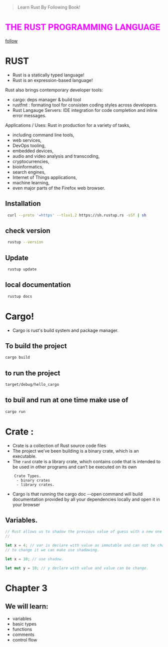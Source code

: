 > Learn Rust By Following Book!

<h1 style="font-family:roboto;text-transform:uppercase;color:#ee00ff;">The Rust Programming Language</h1>


[follow](https://doc.rust-lang.org/book/ch00-00-introduction.html)


# RUST
 - Rust is a statically typed language!
 - Rust is an expression-based language!

Rust also brings contemporary developer tools:
 - cargo: deps manager & build tool
 - rustfmt : formating tool for consisten coding styles across developers.
 - Rust Langauge Servers: IDE integration for code completion and inline error messages.

Applications / Uses: 
  Rust in production for a variety of tasks, 
   - including command line tools, 
   - web services, 
   - DevOps tooling, 
   - embedded devices, 
   - audio and video analysis and transcoding, 
   - cryptocurrencies, 
   - bioinformatics, 
   - search engines, 
   - Internet of Things applications, 
   - machine learning, 
   - even major parts of the Firefox web browser.


## Installation 

```bash
 curl --proto '=https' --tlsv1.2 https://sh.rustup.rs -sSf | sh
```

## check version

```bash
 rustup --version
```
## Update

```bash
 rustup update
```

## local documentation

```bash
 rustup docs
```


# Cargo!
 - Cargo is rust's build system and package manager.

## To build the project
```bash
cargo build
```

## to run the project
```bash
target/debug/hello_cargo
```

## to buil and run at one time make use of 

```bash
cargo run
```

# Crate : 
   - Crate is a collection of Rust source code files
   - The project we’ve been building is a binary crate, which is an executable. 
   - The `rand` crate is a library crate, which contains code that is intended to be used in other programs and can’t be executed on its own

```
    Crate Types.
     - binary crates
     - library crates.

```

   - Cargo is that running the cargo doc --open command will build documentation provided by all your dependencies locally and open it in your browser

## Variables.
```rust
// Rust allows us to shadow the previous value of guess with a new one
// 

let x = 4; // var is declare with value as immutable and can not be changed. 
// to change it we can make use shadowing.

let x = 10; // use shadow.

let mut y = 10; // y declare with value and value can be change.


```

# Chapter 3
We will learn:
-
 - variables
 - basic types
 - functions
 - comments
 - control flow